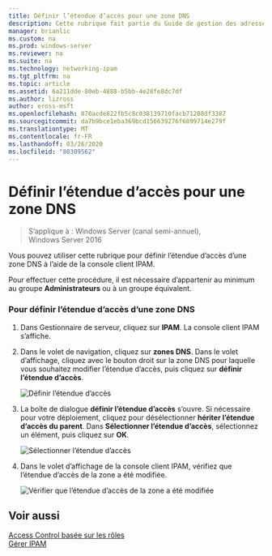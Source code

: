 ```yaml
---
title: Définir l’étendue d’accès pour une zone DNS
description: Cette rubrique fait partie du Guide de gestion des adresses IP (IPAM) de Windows Server 2016.
manager: brianlic
ms.custom: na
ms.prod: windows-server
ms.reviewer: na
ms.suite: na
ms.technology: networking-ipam
ms.tgt_pltfrm: na
ms.topic: article
ms.assetid: 6a211dde-80eb-4888-b5bb-4e28fe8dc7df
ms.author: lizross
author: eross-msft
ms.openlocfilehash: 870acde822fb5c8c038139710facb71208df3387
ms.sourcegitcommit: da7b9bce1eba369bcd156639276f6899714e279f
ms.translationtype: MT
ms.contentlocale: fr-FR
ms.lasthandoff: 03/26/2020
ms.locfileid: "80309562"
---
```

# <a name="set-access-scope-for-a-dns-zone"></a>Définir l’étendue d’accès pour une zone DNS

>S’applique à : Windows Server (canal semi-annuel), Windows Server 2016

Vous pouvez utiliser cette rubrique pour définir l’étendue d’accès d’une zone DNS à l’aide de la console client IPAM.  
  
Pour effectuer cette procédure, il est nécessaire d’appartenir au minimum au groupe **Administrateurs** ou à un groupe équivalent.  
  
### <a name="to-set-the-access-scope-for-a-dns-zone"></a>Pour définir l’étendue d’accès d’une zone DNS  
  
1.  Dans Gestionnaire de serveur, cliquez sur **IPAM**. La console client IPAM s’affiche.  
  
2.  Dans le volet de navigation, cliquez sur **zones DNS**. Dans le volet d’affichage, cliquez avec le bouton droit sur la zone DNS pour laquelle vous souhaitez modifier l’étendue d’accès, puis cliquez sur **définir l’étendue d’accès**.  
  
    ![Définir l’étendue d’accès](../../media/Set-Access-Scope-for-a-DNS-Zone/ipam_SetAccessScopeOfZone_02.jpg)  
  
3.  La boîte de dialogue **définir l’étendue d’accès** s’ouvre. Si nécessaire pour votre déploiement, cliquez pour désélectionner **hériter l’étendue d’accès du parent**. Dans **Sélectionner l’étendue d’accès**, sélectionnez un élément, puis cliquez sur **OK**.  
  
    ![Sélectionner l’étendue d’accès](../../media/Set-Access-Scope-for-a-DNS-Zone/ipam_SetAccessScopeOfZone_03.jpg)  
  
4.  Dans le volet d’affichage de la console client IPAM, vérifiez que l’étendue d’accès de la zone a été modifiée.  
  
    ![Vérifier que l’étendue d’accès de la zone a été modifiée](../../media/Set-Access-Scope-for-a-DNS-Zone/ipam_SetAccessScopeOfZone_04.jpg)  
  
## <a name="see-also"></a>Voir aussi  
[Access Control basée sur les rôles](Role-based-Access-Control.md)  
[Gérer IPAM](Manage-IPAM.md)  
  


